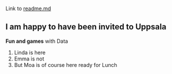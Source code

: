 Link to [readme.md](READme.md)

## I am happy to have been invited to Uppsala
__Fun and games__ with Data

1. Linda is here
2. Emma is not
3. But Moa is of course here ready for Lunch 
